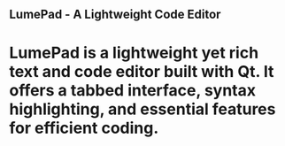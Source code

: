 ## LumePad - A Lightweight Code Editor

# LumePad is a lightweight yet rich text and code editor built with Qt. It offers a tabbed interface, syntax highlighting, and essential features for efficient coding.
